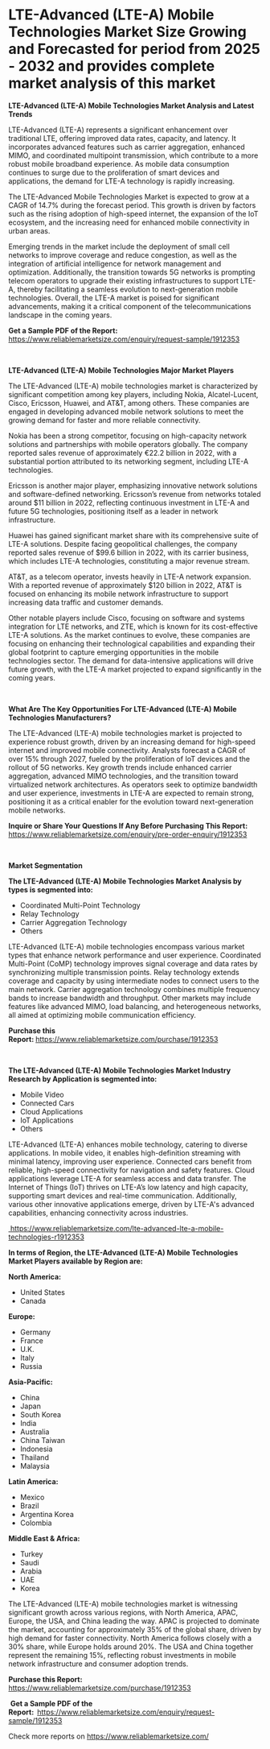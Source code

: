 <p><h1>LTE-Advanced (LTE-A) Mobile Technologies Market Size Growing and Forecasted for period from 2025 - 2032 and provides complete market analysis of this market</h1></p><p><strong>LTE-Advanced (LTE-A) Mobile Technologies Market Analysis and Latest Trends</strong></p>
<p><p>LTE-Advanced (LTE-A) represents a significant enhancement over traditional LTE, offering improved data rates, capacity, and latency. It incorporates advanced features such as carrier aggregation, enhanced MIMO, and coordinated multipoint transmission, which contribute to a more robust mobile broadband experience. As mobile data consumption continues to surge due to the proliferation of smart devices and applications, the demand for LTE-A technology is rapidly increasing.</p><p>The LTE-Advanced Mobile Technologies Market is expected to grow at a CAGR of 14.7% during the forecast period. This growth is driven by factors such as the rising adoption of high-speed internet, the expansion of the IoT ecosystem, and the increasing need for enhanced mobile connectivity in urban areas. </p><p>Emerging trends in the market include the deployment of small cell networks to improve coverage and reduce congestion, as well as the integration of artificial intelligence for network management and optimization. Additionally, the transition towards 5G networks is prompting telecom operators to upgrade their existing infrastructures to support LTE-A, thereby facilitating a seamless evolution to next-generation mobile technologies. Overall, the LTE-A market is poised for significant advancements, making it a critical component of the telecommunications landscape in the coming years.</p></p>
<p><strong>Get a Sample PDF of the Report:&nbsp;</strong> <a href="https://www.reliablemarketsize.com/enquiry/request-sample/1912353?utm_campaign=2993&utm_medium=2&utm_source=Github&utm_content=ia&utm_term=08042025&utm_id=lte-advanced-lte-a-mobile-technologies">https://www.reliablemarketsize.com/enquiry/request-sample/1912353</a></p>
<p>&nbsp;</p>
<p><strong>LTE-Advanced (LTE-A) Mobile Technologies Major Market Players</strong></p>
<p><p>The LTE-Advanced (LTE-A) mobile technologies market is characterized by significant competition among key players, including Nokia, Alcatel-Lucent, Cisco, Ericsson, Huawei, and AT&T, among others. These companies are engaged in developing advanced mobile network solutions to meet the growing demand for faster and more reliable connectivity. </p><p>Nokia has been a strong competitor, focusing on high-capacity network solutions and partnerships with mobile operators globally. The company reported sales revenue of approximately €22.2 billion in 2022, with a substantial portion attributed to its networking segment, including LTE-A technologies. </p><p>Ericsson is another major player, emphasizing innovative network solutions and software-defined networking. Ericsson’s revenue from networks totaled around $11 billion in 2022, reflecting continuous investment in LTE-A and future 5G technologies, positioning itself as a leader in network infrastructure.</p><p>Huawei has gained significant market share with its comprehensive suite of LTE-A solutions. Despite facing geopolitical challenges, the company reported sales revenue of $99.6 billion in 2022, with its carrier business, which includes LTE-A technologies, constituting a major revenue stream.</p><p>AT&T, as a telecom operator, invests heavily in LTE-A network expansion. With a reported revenue of approximately $120 billion in 2022, AT&T is focused on enhancing its mobile network infrastructure to support increasing data traffic and customer demands.</p><p>Other notable players include Cisco, focusing on software and systems integration for LTE networks, and ZTE, which is known for its cost-effective LTE-A solutions. As the market continues to evolve, these companies are focusing on enhancing their technological capabilities and expanding their global footprint to capture emerging opportunities in the mobile technologies sector. The demand for data-intensive applications will drive future growth, with the LTE-A market projected to expand significantly in the coming years.</p></p>
<p>&nbsp;</p>
<p><strong>What Are The Key Opportunities For LTE-Advanced (LTE-A) Mobile Technologies Manufacturers?</strong></p>
<p><p>The LTE-Advanced (LTE-A) mobile technologies market is projected to experience robust growth, driven by an increasing demand for high-speed internet and improved mobile connectivity. Analysts forecast a CAGR of over 15% through 2027, fueled by the proliferation of IoT devices and the rollout of 5G networks. Key growth trends include enhanced carrier aggregation, advanced MIMO technologies, and the transition toward virtualized network architectures. As operators seek to optimize bandwidth and user experience, investments in LTE-A are expected to remain strong, positioning it as a critical enabler for the evolution toward next-generation mobile networks.</p></p>
<p><strong>Inquire or Share Your Questions If Any Before Purchasing This Report:</strong> <a href="https://www.reliablemarketsize.com/enquiry/pre-order-enquiry/1912353?utm_campaign=2993&utm_medium=2&utm_source=Github&utm_content=ia&utm_term=08042025&utm_id=lte-advanced-lte-a-mobile-technologies">https://www.reliablemarketsize.com/enquiry/pre-order-enquiry/1912353</a></p>
<p>&nbsp;</p>
<p><strong>Market Segmentation</strong></p>
<p><strong>The LTE-Advanced (LTE-A) Mobile Technologies Market Analysis by types is segmented into:</strong></p>
<p><ul><li>Coordinated Multi-Point Technology</li><li>Relay Technology</li><li>Carrier Aggregation Technology</li><li>Others</li></ul></p>
<p><p>LTE-Advanced (LTE-A) mobile technologies encompass various market types that enhance network performance and user experience. Coordinated Multi-Point (CoMP) technology improves signal coverage and data rates by synchronizing multiple transmission points. Relay technology extends coverage and capacity by using intermediate nodes to connect users to the main network. Carrier aggregation technology combines multiple frequency bands to increase bandwidth and throughput. Other markets may include features like advanced MIMO, load balancing, and heterogeneous networks, all aimed at optimizing mobile communication efficiency.</p></p>
<p><strong>Purchase this Report:&nbsp;</strong><a href="https://www.reliablemarketsize.com/purchase/1912353?utm_campaign=2993&utm_medium=2&utm_source=Github&utm_content=ia&utm_term=08042025&utm_id=lte-advanced-lte-a-mobile-technologies">https://www.reliablemarketsize.com/purchase/1912353</a></p>
<p>&nbsp;</p>
<p><strong>The LTE-Advanced (LTE-A) Mobile Technologies Market Industry Research by Application is segmented into:</strong></p>
<p><ul><li>Mobile Video</li><li>Connected Cars</li><li>Cloud Applications</li><li>IoT Applications</li><li>Others</li></ul></p>
<p><p>LTE-Advanced (LTE-A) enhances mobile technology, catering to diverse applications. In mobile video, it enables high-definition streaming with minimal latency, improving user experience. Connected cars benefit from reliable, high-speed connectivity for navigation and safety features. Cloud applications leverage LTE-A for seamless access and data transfer. The Internet of Things (IoT) thrives on LTE-A’s low latency and high capacity, supporting smart devices and real-time communication. Additionally, various other innovative applications emerge, driven by LTE-A's advanced capabilities, enhancing connectivity across industries.</p></p>
<p><a href="https://www.reliablemarketsize.com/lte-advanced-lte-a-mobile-technologies-r1912353?utm_campaign=2993&utm_medium=2&utm_source=Github&utm_content=ia&utm_term=08042025&utm_id=lte-advanced-lte-a-mobile-technologies">&nbsp;https://www.reliablemarketsize.com/lte-advanced-lte-a-mobile-technologies-r1912353</a></p>
<p><strong>In terms of Region, the LTE-Advanced (LTE-A) Mobile Technologies Market Players available by Region are:</strong></p>
<p>
    <p> <strong> North America: </strong>
        <ul>
            <li>United States</li>
            <li>Canada</li>
        </ul>
        </p> 
    <p> <strong> Europe: </strong>
        <ul>
            <li>Germany</li>
            <li>France</li>
            <li>U.K.</li>
            <li>Italy</li>
            <li>Russia</li>
        </ul>
        </p> 
    <p> <strong> Asia-Pacific: </strong>
        <ul>
            <li>China</li>
            <li>Japan</li>
            <li>South Korea</li>
            <li>India</li>
            <li>Australia</li>
            <li>China Taiwan</li>
            <li>Indonesia</li>
            <li>Thailand</li>
            <li>Malaysia</li>
        </ul>
        </p> 
    <p> <strong> Latin America: </strong>
        <ul>
            <li>Mexico</li>
            <li>Brazil</li>
            <li>Argentina Korea</li>
            <li>Colombia</li>
        </ul>
        </p> 
    <p> <strong> Middle East & Africa: </strong>
        <ul>
            <li>Turkey</li>
            <li>Saudi</li>
            <li>Arabia</li>
            <li>UAE</li>
            <li>Korea</li>
        </ul>
    </p>
    </p>
<p><p>The LTE-Advanced (LTE-A) mobile technologies market is witnessing significant growth across various regions, with North America, APAC, Europe, the USA, and China leading the way. APAC is projected to dominate the market, accounting for approximately 35% of the global share, driven by high demand for faster connectivity. North America follows closely with a 30% share, while Europe holds around 20%. The USA and China together represent the remaining 15%, reflecting robust investments in mobile network infrastructure and consumer adoption trends.</p></p>
<p><strong>Purchase this Report: </strong><a href="https://www.reliablemarketsize.com/purchase/1912353?utm_campaign=2993&utm_medium=2&utm_source=Github&utm_content=ia&utm_term=08042025&utm_id=lte-advanced-lte-a-mobile-technologies">https://www.reliablemarketsize.com/purchase/1912353</a></p>
<p>&nbsp;<strong>Get a Sample PDF of the Report:&nbsp;&nbsp;</strong><a href="https://www.reliablemarketsize.com/enquiry/request-sample/1912353?utm_campaign=2993&utm_medium=2&utm_source=Github&utm_content=ia&utm_term=08042025&utm_id=lte-advanced-lte-a-mobile-technologies">https://www.reliablemarketsize.com/enquiry/request-sample/1912353</a></p>
<p><strong></strong></p>
<p>Check more reports on <a href="https://www.reliablemarketsize.com/?utm_campaign=2993&utm_medium=2&utm_source=Github&utm_content=ia&utm_term=08042025&utm_id=lte-advanced-lte-a-mobile-technologies">https://www.reliablemarketsize.com/</a></p>